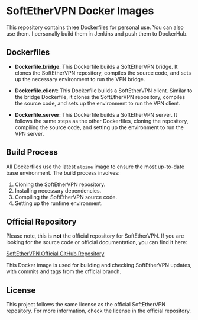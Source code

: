 # SoftEtherVPN Docker Images

This repository contains three Dockerfiles for personal use. You can also use them. I personally build them in Jenkins and push them to DockerHub.

## Dockerfiles

- **Dockerfile.bridge**: This Dockerfile builds a SoftEtherVPN bridge. It clones the SoftEtherVPN repository, compiles the source code, and sets up the necessary environment to run the VPN bridge.

- **Dockerfile.client**: This Dockerfile builds a SoftEtherVPN client. Similar to the bridge Dockerfile, it clones the SoftEtherVPN repository, compiles the source code, and sets up the environment to run the VPN client.

- **Dockerfile.server**: This Dockerfile builds a SoftEtherVPN server. It follows the same steps as the other Dockerfiles, cloning the repository, compiling the source code, and setting up the environment to run the VPN server.

## Build Process

All Dockerfiles use the latest `alpine` image to ensure the most up-to-date base environment. The build process involves:

1. Cloning the SoftEtherVPN repository.
2. Installing necessary dependencies.
3. Compiling the SoftEtherVPN source code.
4. Setting up the runtime environment.

## Official Repository

Please note, this is **not** the official repository for SoftEtherVPN. If you are looking for the source code or official documentation, you can find it here:

[SoftEtherVPN Official GitHub Repository](https://github.com/SoftEtherVPN/SoftEtherVPN)

This Docker image is used for building and checking SoftEtherVPN updates, with commits and tags from the official branch.

## License

This project follows the same license as the official SoftEtherVPN repository. For more information, check the license in the official repository.